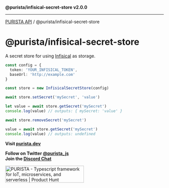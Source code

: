 **@purista/infisical-secret-store v2.0.0**

***

[PURISTA API](../../packages.md) / @purista/infisical-secret-store

# @purista/infisical-secret-store

A secret store for using [Infisical](https://infisical.com/) as storage.  

```typescript
const config = {
  token: 'YOUR_INFISICAL_TOKEN',
  baseUrl: 'http://example.com'
}

const store = new InfisicalSecretStore(config)

await store.setSecret('mySecret', 'value')

let value = await store.getSecret('mySecret')
console.log(value) // outputs: { mySecret: 'value' }

await store.removeSecret('mySecret')

value = await store.getSecret('mySecret')
console.log(value) // outputs: undefined

```

**Visit [purista.dev](https://purista.dev)**

**Follow on Twitter [@purista_js](https://twitter.com/purista_js)**  
**Join the [Discord Chat](https://discord.gg/9feaUm3H2v)**

<a href="https://www.producthunt.com/posts/purista?utm_source=badge-featured&utm_medium=badge&utm_souce=badge-purista" target="_blank"><img src="https://api.producthunt.com/widgets/embed-image/v1/featured.svg?post_id=386519&theme=light" alt="PURISTA - Typescript&#0032;framework&#0032;for&#0032;IoT&#0044;&#0032;microservices&#0044;&#0032;and&#0032;serverless | Product Hunt" style="width: 250px; height: 54px;" width="250" height="54" /></a>
